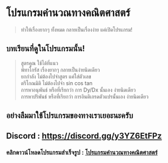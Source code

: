 # โปรแกรมคำนวณทางคณิตศาสตร์
> ทำให้เรื่องยากๆ ทั้งหมด กลายเป็นเรื่องง่าย แค่เปิดโปรแกรม!

## บทเรียนที่ดูในโปรแกรมนั้น!
> สูตรคูณ
ใช้ได้ที่แนว <br>
> พิทาโกรัส
เรื่องยากๆ กลายเป็นง่ายนิดเดียว<br>
> ยกกำลัง
ไม่ต้องไปจำสูตร แค่ใส่ตัวเลข<br>
> ตรีโกณมิติ
ไม่ต้องไปจำ sin cos tan<br>
> การหาอนุพันธ์
หรือที่เรียกว่า การ Dy/Dx นั้นเอง ง่ายนิดเดียว<br>
> การหาปริพันธ์
หรือที่เรียกว่า การอินติเกรดตัวแปรนั้นเอง ง่ายนิดเดียว<br>


## อย่างลืมมาใช้โปรแกรมของทางเราเยอะนะครับ 
## Discord : https://discord.gg/y3YZ6EtFPz
### คลิกดาวน์โหลดโปรแกรมสำเร็จรูป : [โปรแกรมคำนวณทางคณิตศาสตร์](https://hg-developer.xyz/backup/sumofproduct.exe)
